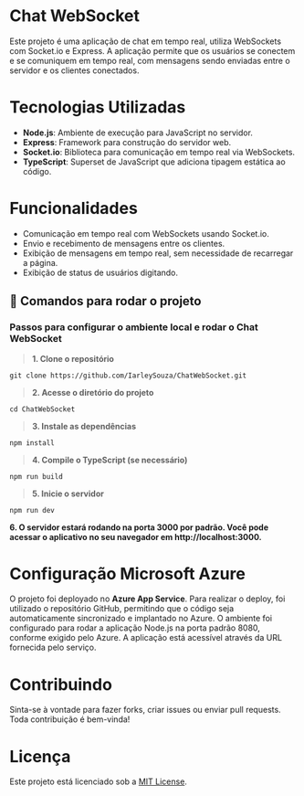 # Chat WebSocket

Este projeto é uma aplicação de chat em tempo real, utiliza WebSockets com Socket.io e Express. A aplicação permite que os usuários se conectem e se comuniquem em tempo real, com mensagens sendo enviadas entre o servidor e os clientes conectados.

# Tecnologias Utilizadas

* **Node.js**: Ambiente de execução para JavaScript no servidor.
* **Express**: Framework para construção do servidor web.
* **Socket.io**: Biblioteca para comunicação em tempo real via WebSockets.
* **TypeScript**: Superset de JavaScript que adiciona tipagem estática ao código.

# Funcionalidades
* Comunicação em tempo real com WebSockets usando Socket.io.
* Envio e recebimento de mensagens entre os clientes.
* Exibição de mensagens em tempo real, sem necessidade de recarregar a página.
* Exibição de status de usuários digitando.

## 🚀 Comandos para rodar o projeto
### Passos para configurar o ambiente local e rodar o Chat WebSocket

> **1. Clone o repositório**
```
git clone https://github.com/IarleySouza/ChatWebSocket.git
```
> **2. Acesse o diretório do projeto**
```
cd ChatWebSocket
```
> **3. Instale as dependências**
```
npm install
```
> **4. Compile o TypeScript (se necessário)**
```
npm run build
```
> **5. Inicie o servidor**
```
npm run dev
```
**6. O servidor estará rodando na porta 3000 por padrão. Você pode acessar o aplicativo no seu navegador em http://localhost:3000.**


# Configuração Microsoft Azure

O projeto foi deployado no **Azure App Service**. Para realizar o deploy, foi utilizado o repositório GitHub, permitindo que o código seja automaticamente sincronizado e implantado no Azure. O ambiente foi configurado para rodar a aplicação Node.js na porta padrão 8080, conforme exigido pelo Azure. A aplicação está acessível através da URL fornecida pelo serviço.

# Contribuindo
Sinta-se à vontade para fazer forks, criar issues ou enviar pull requests. Toda contribuição é bem-vinda!


# Licença
Este projeto está licenciado sob a [MIT License](LICENSE).
